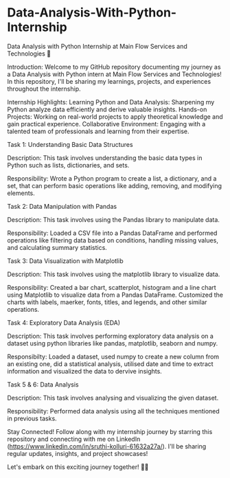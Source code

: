 # Data-Analysis-With-Python-Internship
Data Analysis with Python Internship at Main Flow Services and Technologies 🚀


Introduction: 
Welcome to my GitHub repository documenting my journey as a Data Analysis with Python intern at Main Flow Services and Technologies! In this repository, I'll be sharing my learnings, projects, and experiences throughout the internship.


Internship Highlights: 
Learning Python and Data Analysis: Sharpening my Python analyze data efficiently and derive valuable insights.
Hands-on Projects: Working on real-world projects to apply theoretical knowledge and gain practical experience.
Collaborative Environment: Engaging with a talented team of professionals and learning from their expertise.

Task 1: Understanding Basic Data Structures

Description: This task involves understanding the basic data types in Python such as lists, dictionaries, and sets.

Responsibility: Wrote a Python program to create a list, a dictionary, and a set, that can perform basic operations like adding, removing, and modifying elements.

Task 2: Data Manipulation with Pandas

Description: This task involves using the Pandas library to manipulate data.

Responsibility: Loaded a CSV file into a Pandas DataFrame and performed operations like filtering data based on conditions, handling missing values, and calculating summary statistics.

Task 3: Data Visualization with Matplotlib

Description: This task involves using the matplotlib library to visualize data. 

Responsibility: Created a bar chart, scatterplot, histogram and a line chart using Matplotlib to visualize data from a Pandas DataFrame. Customized the charts with labels, maerker, fonts, titles, and legends, and other similar operations.

Task 4: Exploratory Data Analysis (EDA)

Description: This task involves performing exploratory data analysis on a dataset using python libraries like pandas, matplotlib, seaborn and numpy.

Responsibilty: Loaded a dataset, used numpy to create a new column from an existing one, did a statistical analysis, utilised date and time to extract information 
and visualized the data to dervive insights.

Task 5 & 6: Data Analysis

Description: This task involves analysing and visualizing the given dataset.

Responsibility: Performed data analysis using all the techniques mentioned in previous tasks.




Stay Connected!
Follow along with my internship journey by starring this repository and connecting with me on LinkedIn (https://www.linkedin.com/in/sruthi-kolluri-61632a27a/). I'll be sharing regular updates, insights, and project showcases!

Let's embark on this exciting journey together! 🌟✨





